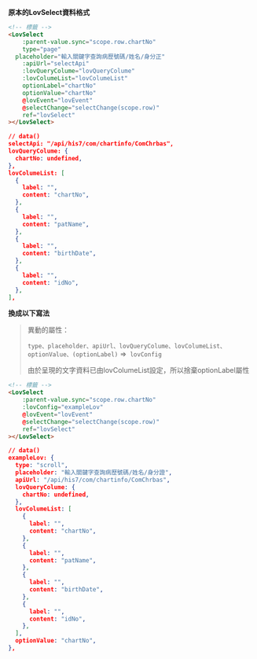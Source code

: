 **原本的LovSelect資料格式**

```html
<!-- 標籤 -->
<LovSelect
	:parent-value.sync="scope.row.chartNo"
	type="page"
  placeholder="輸入關鍵字查詢病歷號碼/姓名/身分正"
	:apiUrl="selectApi"
	:lovQueryColume="lovQueryColume"
	:lovColumeList="lovColumeList"
	optionLabel="chartNo"
	optionValue="chartNo"
	@lovEvent="lovEvent"
	@selectChange="selectChange(scope.row)"
	ref="lovSelect"
></LovSelect>
```

```json
// data()
selectApi: "/api/his7/com/chartinfo/ComChrbas",
lovQueryColume: {
  chartNo: undefined,
},
lovColumeList: [
  {
    label: "",
    content: "chartNo",
  },
  {
    label: "",
    content: "patName",
  },
  {
    label: "",
    content: "birthDate",
  },
  {
    label: "",
    content: "idNo",
  },
],
```

**換成以下寫法**

> 異動的屬性：
>
> `type、placeholder、apiUrl、lovQueryColume、lovColumeList、optionValue、(optionLabel)` =>` lovConfig`
>
> 由於呈現的文字資料已由lovColumeList設定，所以捨棄optionLabel屬性

```html
<!-- 標籤 -->
<LovSelect
	:parent-value.sync="scope.row.chartNo"
	:lovConfig="exampleLov"
	@lovEvent="lovEvent"
	@selectChange="selectChange(scope.row)"
	ref="lovSelect"
></LovSelect>
```

```json
// data()
exampleLov: {
  type: "scroll",
  placeholder: "輸入關鍵字查詢病歷號碼/姓名/身分證",
  apiUrl: "/api/his7/com/chartinfo/ComChrbas",
  lovQueryColume: {
    chartNo: undefined,
  },
  lovColumeList: [
    {
      label: "",
      content: "chartNo",
    },
    {
      label: "",
      content: "patName",
    },
    {
      label: "",
      content: "birthDate",
    },
    {
      label: "",
      content: "idNo",
    },
  ],
  optionValue: "chartNo",
},
```

